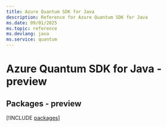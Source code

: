 ```yaml
---
title: Azure Quantum SDK for Java
description: Reference for Azure Quantum SDK for Java
ms.date: 09/01/2025
ms.topic: reference
ms.devlang: java
ms.service: quantum
---
```

# Azure Quantum SDK for Java - preview
## Packages - preview
[!INCLUDE [packages](quantum-index.md)]